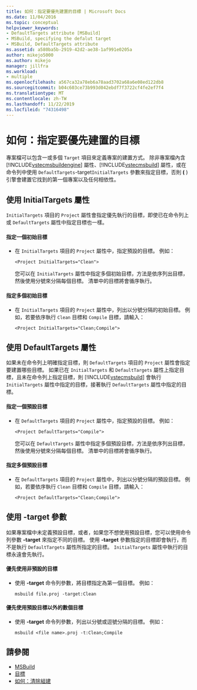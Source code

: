 ```yaml
---
title: 如何：指定要優先建置的目標 | Microsoft Docs
ms.date: 11/04/2016
ms.topic: conceptual
helpviewer_keywords:
- DefaultTargets attribute [MSBuild]
- MSBuild, specifying the defalut target
- MSBuild, DefaultTargets attribute
ms.assetid: a580ba5b-2919-42d2-ae38-1af991e0205a
author: mikejo5000
ms.author: mikejo
manager: jillfra
ms.workload:
- multiple
ms.openlocfilehash: a567ca32a78eb6a78aad3702a68a6e08ed122db8
ms.sourcegitcommit: b04c603ce73b993d042ebdf7f3722cf4fe2ef7f4
ms.translationtype: MT
ms.contentlocale: zh-TW
ms.lasthandoff: 11/22/2019
ms.locfileid: "74316498"
---
```

# <a name="how-to-specify-which-target-to-build-first"></a>如何：指定要優先建置的目標
專案檔可以包含一或多個 `Target` 項目來定義專案的建置方式。 除非專案檔內含 [!INCLUDE[vstecmsbuildengine](../msbuild/includes/vstecmsbuildengine_md.md)] 屬性、[!INCLUDE[vstecmsbuild](../extensibility/internals/includes/vstecmsbuild_md.md)] 屬性，或在命令列中使用 `DefaultTargets`-target`InitialTargets` 參數來指定目標，否則  **(** ) 引擎會建置它找到的第一個專案以及任何相依性。

## <a name="use-the-initialtargets-attribute"></a>使用 InitialTargets 屬性
 `InitialTargets` 項目的 `Project` 屬性會指定優先執行的目標，即使已在命令列上或 `DefaultTargets` 屬性中指定目標也一樣。

#### <a name="to-specify-one-initial-target"></a>指定一個初始目標

- 在 `InitialTargets` 項目的 `Project` 屬性中，指定預設的目標。 例如：

   `<Project InitialTargets="Clean">`

  您可以在 `InitialTargets` 屬性中指定多個初始目標，方法是依序列出目標，然後使用分號來分隔每個目標。 清單中的目標將會循序執行。

#### <a name="to-specify-more-than-one-initial-target"></a>指定多個初始目標

- 在 `InitialTargets` 項目的 `Project` 屬性中，列出以分號分隔的初始目標。 例如，若要依序執行 `Clean` 目標和 `Compile` 目標，請輸入：

     `<Project InitialTargets="Clean;Compile">`

## <a name="use-the-defaulttargets-attribute"></a>使用 DefaultTargets 屬性
 如果未在命令列上明確指定目標，則 `DefaultTargets` 項目的 `Project` 屬性會指定要建置哪些目標。 如果已在 `InitialTargets` 和 `DefaultTargets` 屬性上指定目標，且未在命令列上指定目標，則 [!INCLUDE[vstecmsbuild](../extensibility/internals/includes/vstecmsbuild_md.md)] 會執行 `InitialTargets` 屬性中指定的目標，接著執行 `DefaultTargets` 屬性中指定的目標。

#### <a name="to-specify-one-default-target"></a>指定一個預設目標

- 在 `DefaultTargets` 項目的 `Project` 屬性中，指定預設的目標。 例如：

   `<Project DefaultTargets="Compile">`

  您可以在 `DefaultTargets` 屬性中指定多個預設目標，方法是依序列出目標，然後使用分號來分隔每個目標。 清單中的目標將會循序執行。

#### <a name="to-specify-more-than-one-default-target"></a>指定多個預設目標

- 在 `DefaultTargets` 項目的 `Project` 屬性中，列出以分號分隔的預設目標。 例如，若要依序執行 `Clean` 目標和 `Compile` 目標，請輸入：

     `<Project DefaultTargets="Clean;Compile">`

## <a name="use-the--target-switch"></a>使用 -target 參數
 如果專案檔中未定義預設目標，或者，如果您不想使用預設目標，您可以使用命令列參數 **-target** 來指定不同的目標。 使用 **-target** 參數指定的目標即會執行，而不是執行 `DefaultTargets` 屬性所指定的目標。 `InitialTargets` 屬性中執行的目標永遠會先執行。

#### <a name="to-use-a-target-other-than-the-default-target-first"></a>優先使用非預設的目標

- 使用 **-target** 命令列參數，將目標指定為第一個目標。 例如：

     `msbuild file.proj -target:Clean`

#### <a name="to-use-several-targets-other-than-the-default-targets-first"></a>優先使用預設目標以外的數個目標

- 使用 **-target** 命令列參數，列出以分號或逗號分隔的目標。 例如：

     `msbuild <file name>.proj -t:Clean;Compile`

## <a name="see-also"></a>請參閱
- [ MSBuild](../msbuild/msbuild.md)
- [目標](../msbuild/msbuild-targets.md)
- [如何：清除組建](../msbuild/how-to-clean-a-build.md)
